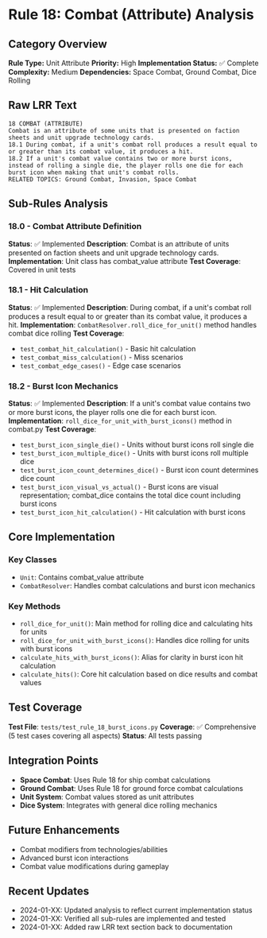 # Rule 18: Combat (Attribute) Analysis

## Category Overview
**Rule Type:** Unit Attribute
**Priority:** High
**Implementation Status:** ✅ Complete
**Complexity:** Medium
**Dependencies:** Space Combat, Ground Combat, Dice Rolling

## Raw LRR Text
```text
18 COMBAT (ATTRIBUTE)
Combat is an attribute of some units that is presented on faction sheets and unit upgrade technology cards.
18.1 During combat, if a unit's combat roll produces a result equal to or greater than its combat value, it produces a hit.
18.2 If a unit's combat value contains two or more burst icons, instead of rolling a single die, the player rolls one die for each burst icon when making that unit's combat rolls.
RELATED TOPICS: Ground Combat, Invasion, Space Combat
```

## Sub-Rules Analysis

### 18.0 - Combat Attribute Definition
**Status**: ✅ Implemented
**Description**: Combat is an attribute of units presented on faction sheets and unit upgrade technology cards.
**Implementation**: Unit class has combat_value attribute
**Test Coverage**: Covered in unit tests

### 18.1 - Hit Calculation
**Status**: ✅ Implemented
**Description**: During combat, if a unit's combat roll produces a result equal to or greater than its combat value, it produces a hit.
**Implementation**: `CombatResolver.roll_dice_for_unit()` method handles combat dice rolling
**Test Coverage**:
- `test_combat_hit_calculation()` - Basic hit calculation
- `test_combat_miss_calculation()` - Miss scenarios
- `test_combat_edge_cases()` - Edge case scenarios

### 18.2 - Burst Icon Mechanics
**Status**: ✅ Implemented
**Description**: If a unit's combat value contains two or more burst icons, the player rolls one die for each burst icon.
**Implementation**: `roll_dice_for_unit_with_burst_icons()` method in combat.py
**Test Coverage**:
- `test_burst_icon_single_die()` - Units without burst icons roll single die
- `test_burst_icon_multiple_dice()` - Units with burst icons roll multiple dice
- `test_burst_icon_count_determines_dice()` - Burst icon count determines dice count
- `test_burst_icon_visual_vs_actual()` - Burst icons are visual representation; combat_dice contains the total dice count including burst icons
- `test_burst_icon_hit_calculation()` - Hit calculation with burst icons

## Core Implementation

### Key Classes
- `Unit`: Contains combat_value attribute
- `CombatResolver`: Handles combat calculations and burst icon mechanics

### Key Methods
- `roll_dice_for_unit()`: Main method for rolling dice and calculating hits for units
- `roll_dice_for_unit_with_burst_icons()`: Handles dice rolling for units with burst icons
- `calculate_hits_with_burst_icons()`: Alias for clarity in burst icon hit calculation
- `calculate_hits()`: Core hit calculation based on dice results and combat values

## Test Coverage
**Test File**: `tests/test_rule_18_burst_icons.py`
**Coverage**: ✅ Comprehensive (5 test cases covering all aspects)
**Status**: All tests passing

## Integration Points
- **Space Combat**: Uses Rule 18 for ship combat calculations
- **Ground Combat**: Uses Rule 18 for ground force combat calculations
- **Unit System**: Combat values stored as unit attributes
- **Dice System**: Integrates with general dice rolling mechanics

## Future Enhancements
- Combat modifiers from technologies/abilities
- Advanced burst icon interactions
- Combat value modifications during gameplay

## Recent Updates
- 2024-01-XX: Updated analysis to reflect current implementation status
- 2024-01-XX: Verified all sub-rules are implemented and tested
- 2024-01-XX: Added raw LRR text section back to documentation
